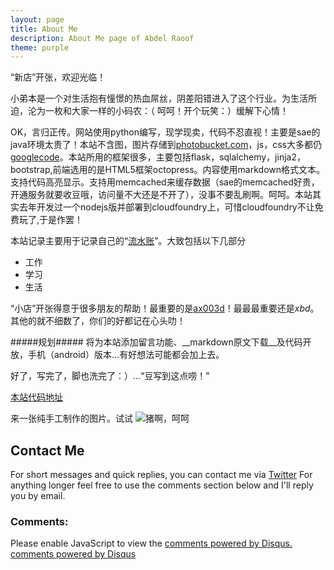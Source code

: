 ```yaml
---
layout: page
title: About Me
description: About Me page of Abdel Raoof
theme: purple
---
```

“新店”开张，欢迎光临！

小弟本是一个对生活抱有憧憬的热血屌丝，阴差阳错进入了这个行业。为生活所迫，沦为一枚和大家一样的小码农：（   呵呵！开个玩笑：）缓解下心情！

OK，言归正传。网站使用python编写，现学现卖，代码不忍直视！主要是sae的java环境太贵了！本站不含图，图片存储到[photobucket.com](http://photobucket.com)，js，css大多都仍[googlecode](http://code.google.com)。本站所用的框架很多，主要包括flask，sqlalchemy，jinja2，bootstrap,前端选用的是HTML5框架octopress。内容使用markdown格式文本。支持代码高亮显示。支持用memcached来缓存数据（sae的memcached好贵，开通服务就要收豆哦，访问量不大还是不开了），没事不要乱刷啊。呵呵。本站其实去年开发过一个nodejs版并部署到cloudfoundry上，可惜cloudfoundry不让免费玩了,于是作罢！

本站记录主要用于记录自己的“[流水账](http://appfuse.sinaapp.com)”。大致包括以下几部分

* 工作
* 学习
* 生活

“小店”开张得意于很多朋友的帮助！最重要的是[ax003d](http://wpblog.sinaapp.com "ax003d space")！最最最重要还是*xbd*。其他的就不细数了，你们的好都记在心头叻！

#####规划#####
将为本站添加留言功能、__markdown原文下载__及代码开放，手机（android）版本...有好想法可能都会加上去。

好了，写完了，脚也洗完了：）...“豆写到这点唠！”

[本站代码地址](https://github.com/x20080406/theblog)


来一张纯手工制作的图片。试试
![猪啊，呵呵](http://i63.photobucket.com/albums/h134/x20080406/672A547D540D_zps68b3aae2.jpg)

## Contact Me

For short messages and quick replies, you can contact me via [Twitter](http://twitter.com/olakara) For anything longer feel free to use the comments section below and I'll reply you by email.

### Comments:

<div id="disqus_thread"></div>
<script type="text/javascript">
  /* * * CONFIGURATION VARIABLES: EDIT BEFORE PASTING INTO YOUR WEBPAGE * * */
  var disqus_shortname = '{{site.disqushandler}}';

  /* * * DON'T EDIT BELOW THIS LINE * * */
  (function() {
      var dsq = document.createElement('script'); dsq.type = 'text/javascript'; dsq.async = true;
      dsq.src = '//' + disqus_shortname + '.disqus.com/embed.js';
      (document.getElementsByTagName('head')[0] || document.getElementsByTagName('body')[0]).appendChild(dsq);
  })();
</script>
<noscript>Please enable JavaScript to view the <a href="http://disqus.com/?ref_noscript">comments powered by Disqus.</a></noscript>
<a href="http://disqus.com" class="dsq-brlink">comments powered by <span class="logo-disqus">Disqus</span></a>
